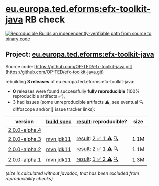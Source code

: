 [eu.europa.ted.eforms:efx-toolkit-java](https://central.sonatype.com/artifact/eu.europa.ted.eforms/efx-toolkit-java/versions) RB check
=======

[![Reproducible Builds](https://reproducible-builds.org/images/logos/rb.svg) an independently-verifiable path from source to binary code](https://reproducible-builds.org/)

## Project: [eu.europa.ted.eforms:efx-toolkit-java](https://central.sonatype.com/artifact/eu.europa.ted.eforms/efx-toolkit-java/versions)

Source code: [https://github.com/OP-TED/efx-toolkit-java.git](https://github.com/OP-TED/efx-toolkit-java.git)

rebuilding **3 releases** of eu.europa.ted.eforms:efx-toolkit-java:
- **0** releases were found successfully **fully reproducible** (100% reproducible artifacts :white_check_mark:),
- 3 had issues (some unreproducible artifacts :warning:, see eventual :mag: diffoscope and/or :memo: issue tracker links):

| version | [build spec](/BUILDSPEC.md) | [result](https://reproducible-builds.org/docs/jvm/): reproducible? | size |
| -- | --------- | ------ | -- |
| [2.0.0-alpha.4](https://central.sonatype.com/artifact/eu.europa.ted.eforms/efx-toolkit-java/2.0.0-alpha.4/pom) | | | |
| [2.0.0-alpha.3](https://central.sonatype.com/artifact/eu.europa.ted.eforms/efx-toolkit-java/2.0.0-alpha.3/pom) | [mvn jdk11](efx-toolkit-java-2.0.0-alpha.3.buildspec) | [result](efx-toolkit-java-2.0.0-alpha.3.buildinfo): [2 :white_check_mark:  1 :warning:](efx-toolkit-java-2.0.0-alpha.3.buildcompare) [:mag:](efx-toolkit-java-2.0.0-alpha.3.diffoscope) | 1.1M |
| [2.0.0-alpha.2](https://central.sonatype.com/artifact/eu.europa.ted.eforms/efx-toolkit-java/2.0.0-alpha.2/pom) | [mvn jdk11](efx-toolkit-java-2.0.0-alpha.2.buildspec) | [result](efx-toolkit-java-2.0.0-alpha.2.buildinfo): [2 :white_check_mark:  1 :warning:](efx-toolkit-java-2.0.0-alpha.2.buildcompare) [:mag:](efx-toolkit-java-2.0.0-alpha.2.diffoscope) | 1.1M |
| [2.0.0-alpha.1](https://central.sonatype.com/artifact/eu.europa.ted.eforms/efx-toolkit-java/2.0.0-alpha.1/pom) | [mvn jdk11](efx-toolkit-java-2.0.0-alpha.1.buildspec) | [result](efx-toolkit-java-2.0.0-alpha.1.buildinfo): [1 :white_check_mark:  2 :warning:](efx-toolkit-java-2.0.0-alpha.1.buildcompare) [:mag:](efx-toolkit-java-2.0.0-alpha.1.diffoscope) | 1.3M |

<i>(size is calculated without javadoc, that has been excluded from reproducibility checks)</i>
